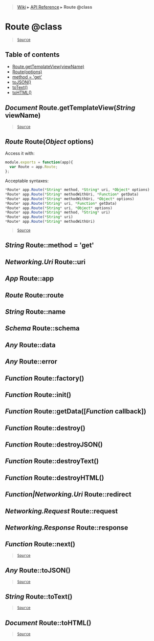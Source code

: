 > [Wiki](Home) ▸ [API Reference](API-Reference) ▸ **Route @class**

Route @class
============

> [`Source`](/Neft-io/neft/tree/master/src/app/route.litcoffee#route-class)

## Table of contents
  * [Route.getTemplateView(viewName)](#document-routegettemplateviewstring-viewname)
  * [Route(options)](#route-routeobject-options)
  * [method = 'get'](#string-routemethod--get)
  * [toJSON()](#any-routetojson)
  * [toText()](#string-routetotext)
  * [toHTML()](#document-routetohtml)

*Document* Route.getTemplateView(*String* viewName)
---------------------------------------------------

> [`Source`](/Neft-io/neft/tree/master/src/app/route.litcoffee#document-routegettemplateviewstring-viewname)

*Route* Route(*Object* options)
-------------------------------

Access it with:
```javascript
module.exports = function(app){
  var Route = app.Route;
};
```
Acceptable syntaxes:
```javascript
*Route* app.Route(*String* method, *String* uri, *Object* options)
*Route* app.Route(*String* methodWithUri, *Function* getData)
*Route* app.Route(*String* methodWithUri, *Object* options)
*Route* app.Route(*String* uri, *Function* getData)
*Route* app.Route(*String* uri, *Object* options)
*Route* app.Route(*String* method, *String* uri)
*Route* app.Route(*String* uri)
*Route* app.Route(*String* methodWithUri)
```

> [`Source`](/Neft-io/neft/tree/master/src/app/route.litcoffee#route-routeobject-options)

*String* Route::method = 'get'
------------------------------
*Networking.Uri* Route::uri
---------------------------
*App* Route::app
----------------
*Route* Route::route
--------------------
*String* Route::name
--------------------
*Schema* Route::schema
----------------------
*Any* Route::data
-----------------
*Any* Route::error
------------------
*Function* Route::factory()
---------------------------
*Function* Route::init()
------------------------
*Function* Route::getData([*Function* callback])
------------------------------------------------
*Function* Route::destroy()
---------------------------
*Function* Route::destroyJSON()
-------------------------------
*Function* Route::destroyText()
-------------------------------
*Function* Route::destroyHTML()
-------------------------------
*Function|Networking.Uri* Route::redirect
-----------------------------------------
*Networking.Request* Route::request
-----------------------------------
*Networking.Response* Route::response
-------------------------------------
*Function* Route::next()
------------------------

> [`Source`](/Neft-io/neft/tree/master/src/app/route.litcoffee#string-routemethod--getnetworkinguri-routeuriapp-routeapproute-routeroutestring-routenameschema-routeschemaany-routedataany-routeerrorfunction-routefactoryfunction-routeinitfunction-routegetdatafunction-callbackfunction-routedestroyfunction-routedestroyjsonfunction-routedestroytextfunction-routedestroyhtmlfunctionnetworkinguri-routeredirectnetworkingrequest-routerequestnetworkingresponse-routeresponsefunction-routenext)

*Any* Route::toJSON()
---------------------

> [`Source`](/Neft-io/neft/tree/master/src/app/route.litcoffee#any-routetojson)

*String* Route::toText()
------------------------

> [`Source`](/Neft-io/neft/tree/master/src/app/route.litcoffee#string-routetotext)

*Document* Route::toHTML()
--------------------------

> [`Source`](/Neft-io/neft/tree/master/src/app/route.litcoffee#document-routetohtml)

